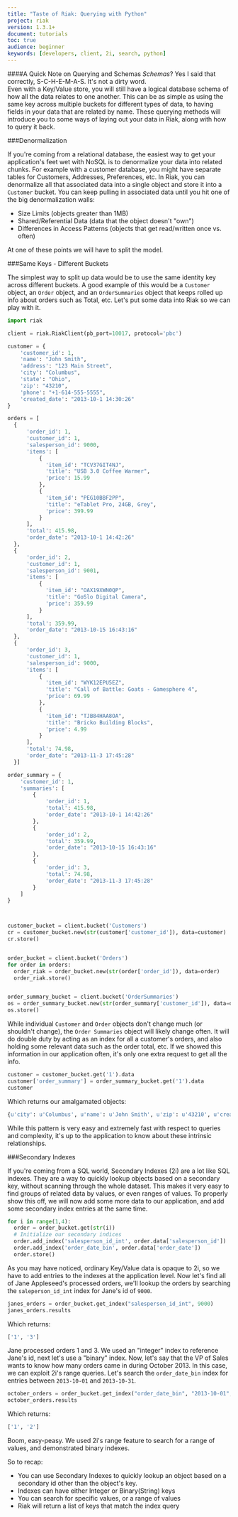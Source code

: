 ```yaml
---
title: "Taste of Riak: Querying with Python"
project: riak
version: 1.3.1+
document: tutorials
toc: true
audience: beginner
keywords: [developers, client, 2i, search, python]
---
```



####A Quick Note on Querying and Schemas
_Schemas_? Yes I said that correctly, S-C-H-E-M-A-S. It's not a dirty word.  
Even with a Key/Value store, you will still have a logical database schema of how all the data relates to one another. This can be as simple as using the same key across multiple buckets for different types of data, to having fields in your data that are related by name.  These querying methods will introduce you to some ways of laying out your data in Riak, along with how to query it back.

###Denormalization

If you're coming from a relational database, the easiest way to get your application's feet wet with NoSQL is to denormalize your data into related chunks.  For example with a customer database, you might have separate tables for Customers, Addresses, Preferences, etc.  In Riak, you can denormalize all that associated data into a single object and store it into a `Customer` bucket.  You can keep pulling in associated data until you hit one of the big denormalization walls:

* Size Limits (objects greater than 1MB)
* Shared/Referential Data (data that the object doesn't "own")
* Differences in Access Patterns (objects that get read/written once vs. often)

At one of these points we will have to split the model.

###Same Keys - Different Buckets

The simplest way to split up data would be to use the same identity key across different buckets. A good example of this would be a `Customer` object, an `Order` object, and an `OrderSummaries` object that keeps rolled up info about orders such as Total, etc. Let's put some data into Riak so we can play with it.

```python
import riak

client = riak.RiakClient(pb_port=10017, protocol='pbc')

customer = {
    'customer_id': 1,
    'name': "John Smith",
    'address': "123 Main Street",
    'city': "Columbus",
    'state': "Ohio",
    'zip': "43210",
    'phone': "+1-614-555-5555",
    'created_date': "2013-10-1 14:30:26"
}

orders = [
  {
      'order_id': 1,
      'customer_id': 1,
      'salesperson_id': 9000,
      'items': [
          {
            'item_id': "TCV37GIT4NJ",
            'title': "USB 3.0 Coffee Warmer",
            'price': 15.99
          },
          {
            'item_id': "PEG10BBF2PP",
            'title': "eTablet Pro, 24GB, Grey",
            'price': 399.99
          }
      ],
      'total': 415.98,
      'order_date': "2013-10-1 14:42:26"
  },
  {
      'order_id': 2,
      'customer_id': 1,
      'salesperson_id': 9001,
      'items': [
          {
            'item_id': "OAX19XWN0QP",
            'title': "GoSlo Digital Camera",
            'price': 359.99
          }
      ],
      'total': 359.99,
      'order_date': "2013-10-15 16:43:16"
  },
  {
      'order_id': 3,
      'customer_id': 1,
      'salesperson_id': 9000,
      'items': [
          {
            'item_id': "WYK12EPU5EZ",
            'title': "Call of Battle: Goats - Gamesphere 4",
            'price': 69.99
          },
          {
            'item_id': "TJB84HAA8OA",
            'title': "Bricko Building Blocks",
            'price': 4.99
          }
      ],
      'total': 74.98,
      'order_date': "2013-11-3 17:45:28"
  }]

order_summary = {
    'customer_id': 1,
    'summaries': [
        {
            'order_id': 1,
            'total': 415.98,
            'order_date': "2013-10-1 14:42:26"
        },
        {
            'order_id': 2,
            'total': 359.99,
            'order_date': "2013-10-15 16:43:16"
        },
        {
            'order_id': 3,
            'total': 74.98,
            'order_date': "2013-11-3 17:45:28"
        }
    ]
}



customer_bucket = client.bucket('Customers')
cr = customer_bucket.new(str(customer['customer_id']), data=customer)
cr.store()


order_bucket = client.bucket('Orders')
for order in orders:
  order_riak = order_bucket.new(str(order['order_id']), data=order)
  order_riak.store()


order_summary_bucket = client.bucket('OrderSummaries')
os = order_summary_bucket.new(str(order_summary['customer_id']), data=order_summary)
os.store()
```

 While individual `Customer` and `Order` objects don't change much (or shouldn't change), the `Order Summaries` object will likely change often.  It will do double duty by acting as an index for all a customer's orders, and also holding some relevant data such as the order total, etc.  If we showed this information in our application often, it's only one extra request to get all the info. 

```python
customer = customer_bucket.get('1').data
customer['order_summary'] = order_summary_bucket.get('1').data
customer
```

Which returns our amalgamated objects:

```python
{u'city': u'Columbus', u'name': u'John Smith', u'zip': u'43210', u'created_date': u'2013-10-1 14:30:26', 'order_summary': {u'customer_id': 1, u'summaries': [{u'order_id': 1, u'order_date': u'2013-10-1 14:42:26', u'total': 415.98}, {u'order_id': 2, u'order_date': u'2013-10-15 16:43:16', u'total': 359.99}, {u'order_id': 3, u'order_date': u'2013-11-3 17:45:28', u'total': 74.98}]}, u'phone': u'+1-614-555-5555', u'state': u'Ohio', u'address': u'123 Main Street', u'customer_id': 1}
```

While this pattern is very easy and extremely fast with respect to queries and complexity, it's up to the application to know about these intrinsic relationships.  


###Secondary Indexes

If you're coming from a SQL world, Secondary Indexes (2i) are a lot like SQL indexes.  They are a way to quickly lookup objects based on a secondary key, without scanning through the whole dataset.  This makes it very easy to find groups of related data by values, or even ranges of values.  To properly show this off, we will now add some more data to our application, and add some secondary index entries at the same time.

```python
for i in range(1,4):
  order = order_bucket.get(str(i))
  # Initialize our secondary indices
  order.add_index('salesperson_id_int', order.data['salesperson_id'])
  order.add_index('order_date_bin', order.data['order_date'])
  order.store()
```

As you may have noticed, ordinary Key/Value data is opaque to 2i, so we have to add entries to the indexes at the application level. 
Now let's find all of Jane Appleseed's processed orders, we'll lookup the orders by searching the `saleperson_id_int` index for Jane's id of `9000`.

```python
janes_orders = order_bucket.get_index("salesperson_id_int", 9000)
janes_orders.results
```

Which returns:

```python
['1', '3']
```

Jane processed orders 1 and 3.  We used an "integer" index to reference Jane's id, next let's use a "binary" index.
Now, let's say that the VP of Sales wants to know how many orders came in during October 2013.  In this case, we can exploit 2i's range queries.  Let's search the `order_date_bin` index for entries between `2013-10-01` and `2013-10-31`.  

```python
october_orders = order_bucket.get_index("order_date_bin", "2013-10-01", "2013-10-31")
october_orders.results
```

Which returns:

```python
['1', '2']
```

Boom, easy-peasy.  We used 2i's range feature to search for a range of values, and demonstrated binary indexes.  

So to recap:

* You can use Secondary Indexes to quickly lookup an object based on a secondary id other than the object's key. 
* Indexes can have either Integer or Binary(String) keys
* You can search for specific values, or a range of values
* Riak will return a list of keys that match the index query


